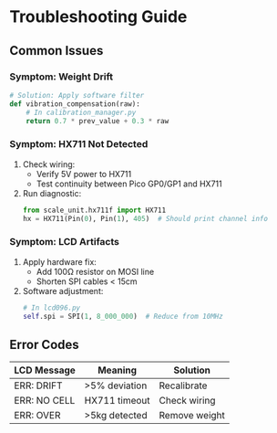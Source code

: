 # Troubleshooting Guide

## Common Issues
### Symptom: Weight Drift
```python
# Solution: Apply software filter
def vibration_compensation(raw):
    # In calibration_manager.py
    return 0.7 * prev_value + 0.3 * raw
```

### Symptom: HX711 Not Detected
1. Check wiring:
   - Verify 5V power to HX711
   - Test continuity between Pico GP0/GP1 and HX711
2. Run diagnostic:
   ```python
   from scale_unit.hx711f import HX711
   hx = HX711(Pin(0), Pin(1), 405)  # Should print channel info
   ```

### Symptom: LCD Artifacts
1. Apply hardware fix:
   - Add 100Ω resistor on MOSI line
   - Shorten SPI cables < 15cm
2. Software adjustment:
   ```python
   # In lcd096.py
   self.spi = SPI(1, 8_000_000)  # Reduce from 10MHz
   ```

## Error Codes
| LCD Message | Meaning | Solution |
|-------------|---------|----------|
| ERR: DRIFT | >5% deviation | Recalibrate |
| ERR: NO CELL | HX711 timeout | Check wiring |
| ERR: OVER | >5kg detected | Remove weight |
